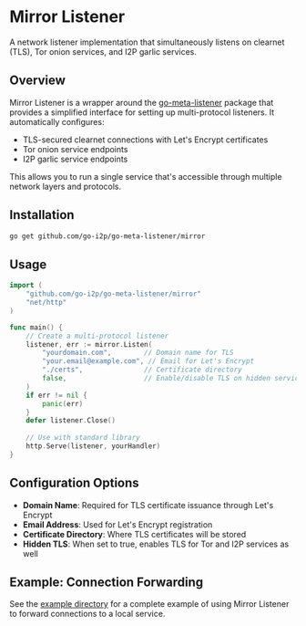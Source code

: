 # Mirror Listener

A network listener implementation that simultaneously listens on clearnet (TLS), Tor onion services, and I2P garlic services.

## Overview

Mirror Listener is a wrapper around the [go-meta-listener](https://github.com/go-i2p/go-meta-listener) package that provides a simplified interface for setting up multi-protocol listeners. It automatically configures:

- TLS-secured clearnet connections with Let's Encrypt certificates
- Tor onion service endpoints
- I2P garlic service endpoints

This allows you to run a single service that's accessible through multiple network layers and protocols.

## Installation

```bash
go get github.com/go-i2p/go-meta-listener/mirror
```

## Usage

```go
import (
    "github.com/go-i2p/go-meta-listener/mirror"
    "net/http"
)

func main() {
    // Create a multi-protocol listener
    listener, err := mirror.Listen(
        "yourdomain.com",        // Domain name for TLS
        "your.email@example.com", // Email for Let's Encrypt
        "./certs",               // Certificate directory
        false,                   // Enable/disable TLS on hidden services
    )
    if err != nil {
        panic(err)
    }
    defer listener.Close()
    
    // Use with standard library
    http.Serve(listener, yourHandler)
}
```

## Configuration Options

- **Domain Name**: Required for TLS certificate issuance through Let's Encrypt
- **Email Address**: Used for Let's Encrypt registration
- **Certificate Directory**: Where TLS certificates will be stored
- **Hidden TLS**: When set to true, enables TLS for Tor and I2P services as well

## Example: Connection Forwarding

See the [example directory](./example) for a complete example of using Mirror Listener to forward connections to a local service.